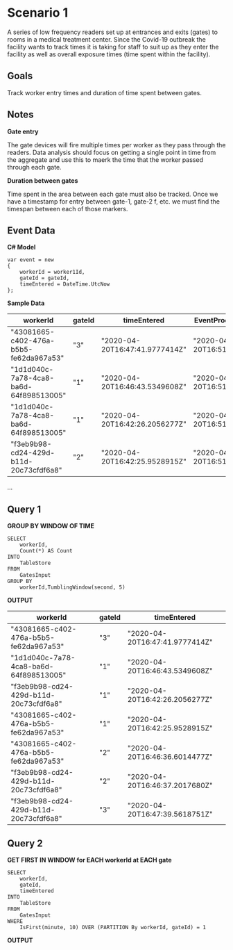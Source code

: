 # Scenario 1
A series of low frequency readers set up at entrances and exits (gates) to rooms in a medical treatment center. Since the Covid-19 outbreak the facility wants to track times it is taking for staff to suit up as they enter the facility as well as overall exposure times (time spent within the facility).

## Goals
Track worker entry times and duration of time spent between gates.

## Notes

**Gate entry**

The gate devices will fire multiple times per worker as they pass through the readers. Data analysis should focus on getting a single point in time from the aggregate and use this to maerk the time that the worker passed through each gate.

**Duration between gates**

Time spent in the area between each gate must also be tracked. Once we have a timestamp for entry between gate-1, gate-2 f, etc.  we must find the timespan between each of those markers.


## Event Data

**C# Model**

    var event = new
    {
        workerId = worker1Id,
        gateId = gateId,
        timeEntered = DateTime.UtcNow
    };

**Sample Data**	


| workerId | gateId | timeEntered | EventProcessedUtcTime | PartitionId | EventEnqueuedUtcTime |
| ------------- | ------------- | ------------- | ------------- | ------------- | ------------- |
| "43081665-c402-476a-b5b5-fe62da967a53" | "3" | "2020-04-20T16:47:41.9777414Z" |"2020-04-20T16:51:46.3526125Z" | 7 | "2020-04-20T16:47:40.1360000Z" |
| "1d1d040c-7a78-4ca8-ba6d-64f898513005" | "1" | "2020-04-20T16:46:43.5349608Z" |"2020-04-20T16:51:46.3526125Z" | 7 | "2020-04-20T16:47:40.1360000Z" |
| "1d1d040c-7a78-4ca8-ba6d-64f898513005" | "1" | "2020-04-20T16:42:26.2056277Z" |"2020-04-20T16:51:46.3526125Z" | 7 | "2020-04-20T16:47:40.1360000Z" |
| "f3eb9b98-cd24-429d-b11d-20c73cfdf6a8" | "2" | "2020-04-20T16:42:25.9528915Z" |"2020-04-20T16:51:46.3526125Z" | 7 | "2020-04-20T16:47:40.1360000Z" |
...

## Query 1

**GROUP BY WINDOW OF TIME** 

    SELECT
        workerId,
        Count(*) AS Count
    INTO
        TableStore
    FROM
        GatesInput
    GROUP BY
        workerId,TumblingWindow(second, 5)
		
**OUTPUT**

| workerId | gateId | timeEntered |
| ------------- | ------------- | ------------- |
| "43081665-c402-476a-b5b5-fe62da967a53" | "3" | "2020-04-20T16:47:41.9777414Z" |
| "1d1d040c-7a78-4ca8-ba6d-64f898513005" | "1" | "2020-04-20T16:46:43.5349608Z" |
| "f3eb9b98-cd24-429d-b11d-20c73cfdf6a8" | "1" | "2020-04-20T16:42:26.2056277Z" |
| "43081665-c402-476a-b5b5-fe62da967a53" | "1" | "2020-04-20T16:42:25.9528915Z" |
| "43081665-c402-476a-b5b5-fe62da967a53" | "2" | "2020-04-20T16:46:36.6014477Z" |
| "f3eb9b98-cd24-429d-b11d-20c73cfdf6a8" | "2" | "2020-04-20T16:46:37.2017680Z" |
| "f3eb9b98-cd24-429d-b11d-20c73cfdf6a8" | "3" | "2020-04-20T16:47:39.5618751Z" |

## Query 2
	
**GET FIRST IN WINDOW for EACH workerId at EACH gate**

    SELECT
        workerId,
        gateId,
        timeEntered
    INTO
        TableStore
    FROM
        GatesInput
    WHERE
        IsFirst(minute, 10) OVER (PARTITION By workerId, gateId) = 1
	
**OUTPUT**
